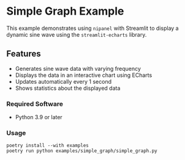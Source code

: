 # Simple Graph Example

This example demonstrates using `nipanel` with Streamlit to display a dynamic sine wave using the `streamlit-echarts` library.

## Features

- Generates sine wave data with varying frequency
- Displays the data in an interactive chart using ECharts
- Updates automatically every 1 second
- Shows statistics about the displayed data

### Required Software

- Python 3.9 or later

### Usage

```pwsh
poetry install --with examples
poetry run python examples/simple_graph/simple_graph.py
```
